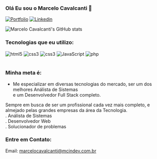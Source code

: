 ### Olá Eu sou o Marcelo Cavalcanti 👋

[![Portfolio](https://img.shields.io/website-up-down-green-red/http/monip.org.svg?label=mcindev.com.br&style=for-the-badge&url=https://www.mcindev.com.br/)](https://www.mcindev.com.br/)
[![Linkedin](https://img.shields.io/badge/LinkedIn-0077B5?style=for-the-badge&logo=linkedin&logoColor=white)](https://www.linkedin.com/in/marcelo-cavalcanti-7b1137253/)

![Marcelo Cavalcanti's GitHub stats](https://github-readme-stats.vercel.app/api?username=mcindevbr&show_icons=true&theme=merko)

### Tecnologias que eu utilizo:

<div style="display: inline-block">
    <img align="center" alt="html5" src="https://img.shields.io/badge/HTML5-E34F26?style=for-the-badge&logo=html5&logoColor=white">
    <img align="center" alt="css3" src="https://img.shields.io/badge/CSS3-1572B6?style=for-the-badge&logo=css3&logoColor=white">
    <img align="center" alt="css3" src="https://img.shields.io/badge/Bootstrap-563D7C?style=for-the-badge&logo=bootstrap&logoColor=white">
    <img align="center" alt="JavaScript" src="https://img.shields.io/badge/JavaScript-F7DF1E?style=for-the-badge&logo=javascript&logoColor=black">
    <img align="center" alt="php" src="https://img.shields.io/badge/PHP-777BB4?style=for-the-badge&logo=php&logoColor=white">
</div><br><br>

### Minha meta é:
- Me especializar em diversas tecnologias do mercado, ser um dos melhores Análista de Sistemas<br>
  e um Desenvolvedor Full Stack completo.

Sempre em busca de ser um profissional cada vez mais completo, e almejado pelas grandes empresas da área da Tecnologia.<br>
   . Análista de Sistemas <br> 
   . Desenvolvedor Web<br> 
   . Solucionador de problemas

### Entre em Contato:
Email: marcelocavalcanti@mcindev.com.br

